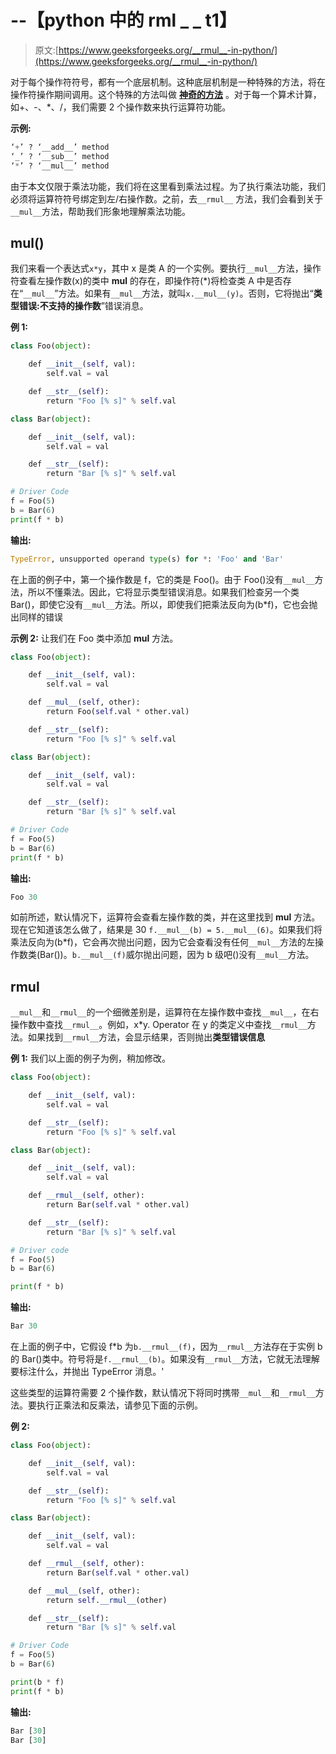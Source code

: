 # --【python 中的 rml _ _ t1】

> 原文:[https://www.geeksforgeeks.org/__rmul__-in-python/](https://www.geeksforgeeks.org/__rmul__-in-python/)

对于每个操作符符号，都有一个底层机制。这种底层机制是一种特殊的方法，将在操作符操作期间调用。这个特殊的方法叫做 **[神奇的方法](https://www.geeksforgeeks.org/dunder-magic-methods-python/)** 。对于每一个算术计算，如+、-、*、/，我们需要 2 个操作数来执行运算符功能。

**示例:**

```py
‘+’ ? ‘__add__’ method
‘_’ ? ‘__sub__’ method
‘*’ ? ‘__mul__’ method
```

由于本文仅限于乘法功能，我们将在这里看到乘法过程。为了执行乘法功能，我们必须将运算符符号绑定到左/右操作数。之前，去`__rmul__` 方法，我们会看到关于`__mul__`方法，帮助我们形象地理解乘法功能。

## __mul__()

我们来看一个表达式`x*y`，其中 x 是类 A 的一个实例。要执行`__mul__`方法，操作符查看左操作数(x)的类中 __mul__ 的存在，即操作符(*)将检查类 A 中是否存在“`__mul__`”方法。如果有`__mul__`方法，就叫`x.__mul__(y)`。否则，它将抛出“**类型错误:不支持的操作数**”错误消息。

**例 1:**

```py
class Foo(object):

    def __init__(self, val):
        self.val = val

    def __str__(self):
        return "Foo [% s]" % self.val

class Bar(object):

    def __init__(self, val):
        self.val = val

    def __str__(self):
        return "Bar [% s]" % self.val

# Driver Code
f = Foo(5)
b = Bar(6)
print(f * b)
```

**输出:**

```py
TypeError, unsupported operand type(s) for *: 'Foo' and 'Bar'
```

在上面的例子中，第一个操作数是 f，它的类是 Foo()。由于 Foo()没有`__mul__`方法，所以不懂乘法。因此，它将显示类型错误消息。如果我们检查另一个类 Bar()，即使它没有`__mul__`方法。所以，即使我们把乘法反向为(b*f)，它也会抛出同样的错误

**示例 2:** 让我们在 Foo 类中添加 __mul__ 方法。

```py
class Foo(object):

    def __init__(self, val):
        self.val = val

    def __mul__(self, other):
        return Foo(self.val * other.val)

    def __str__(self):
        return "Foo [% s]" % self.val

class Bar(object):

    def __init__(self, val):
        self.val = val

    def __str__(self):
        return "Bar [% s]" % self.val

# Driver Code
f = Foo(5)
b = Bar(6)
print(f * b)
```

**输出:**

```py
Foo 30
```

如前所述，默认情况下，运算符会查看左操作数的类，并在这里找到 __mul__ 方法。现在它知道该怎么做了，结果是 30 `f.__mul__(b) = 5.__mul__(6)`。如果我们将乘法反向为(b*f)，它会再次抛出问题，因为它会查看没有任何`__mul__`方法的左操作数类(Bar())。`b.__mul__(f)`威尔抛出问题，因为 b 级吧()没有`__mul__`方法。

## __rmul__

`__mul__`和`__rmul__`的一个细微差别是，运算符在左操作数中查找`__mul__`，在右操作数中查找`__rmul__`。例如，x*y. Operator 在 y 的类定义中查找`__rmul__`方法。如果找到`__rmul__`方法，会显示结果，否则抛出**类型错误信息**

**例 1:** 我们以上面的例子为例，稍加修改。

```py
class Foo(object):

    def __init__(self, val):
        self.val = val

    def __str__(self):
        return "Foo [% s]" % self.val

class Bar(object):

    def __init__(self, val):
        self.val = val

    def __rmul__(self, other):
        return Bar(self.val * other.val)

    def __str__(self):
        return "Bar [% s]" % self.val

# Driver code
f = Foo(5)
b = Bar(6)

print(f * b)
```

**输出:**

```py
Bar 30
```

在上面的例子中，它假设 f*b 为`b.__rmul__(f)`，因为`__rmul__`方法存在于实例 b 的 Bar()类中。符号将是`f.__rmul__(b)`。如果没有`__rmul__`方法，它就无法理解要标注什么，并抛出 TypeError 消息。'

这些类型的运算符需要 2 个操作数，默认情况下将同时携带`__mul__`和`__rmul__`方法。要执行正乘法和反乘法，请参见下面的示例。

**例 2:**

```py
class Foo(object):

    def __init__(self, val):
        self.val = val

    def __str__(self):
        return "Foo [% s]" % self.val

class Bar(object):

    def __init__(self, val):
        self.val = val

    def __rmul__(self, other):
        return Bar(self.val * other.val)

    def __mul__(self, other):
        return self.__rmul__(other)

    def __str__(self):
        return "Bar [% s]" % self.val

# Driver Code
f = Foo(5)
b = Bar(6)

print(b * f)
print(f * b)
```

**输出:**

```py
Bar [30]
Bar [30]
```